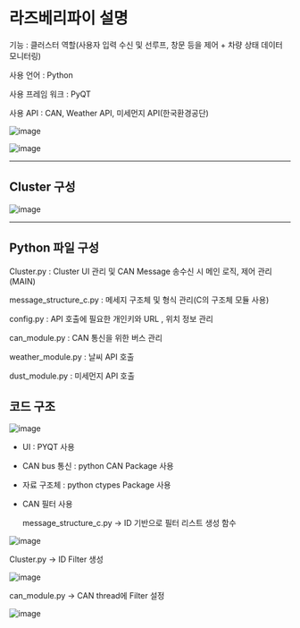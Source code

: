 # 라즈베리파이 설명

기능 : 클러스터 역할(사용자 입력 수신 및 선루프, 창문 등을 제어 + 차량 상태 데이터 모니터링)

사용 언어 : Python

사용 프레임 워크 : PyQT

사용 API : CAN, Weather API, 미세먼지 API(한국환경공단)

![image](https://github.com/user-attachments/assets/7212e9b4-225e-4a9c-88fa-f6034d2c885a)


![image](https://github.com/user-attachments/assets/35e905c6-07c1-4460-a2c4-00d338c50e5b)

---

## Cluster 구성

![image](https://github.com/user-attachments/assets/bb373dfa-3ee3-4f5b-a4e0-d7906ff22290)




---

## Python 파일 구성 

Cluster.py : Cluster UI 관리 및 CAN Message 송수신 시 메인 로직, 제어 관리 (MAIN)

message_structure_c.py : 메세지 구조체 및 형식 관리(C의 구조체 모듈 사용)

config.py : API 호출에 필요한 개인키와 URL , 위치 정보 관리

can_module.py : CAN 통신을 위한 버스 관리

weather_module.py : 날씨 API 호출

dust_module.py : 미세먼지 API 호출



## 코드 구조

![image](https://github.com/user-attachments/assets/5a0c9a11-323b-4196-b73c-f5eed7a3dca1)



- UI : PYQT 사용

- CAN bus 통신 : python CAN Package 사용
- 자료 구조체 : python ctypes Package 사용



- CAN 필터 사용

  message_structure_c.py → ID 기반으로 필터 리스트 생성 함수

![image](https://github.com/user-attachments/assets/dc3bfc61-2240-41fc-9246-ff316a56218b)


Cluster.py → ID Filter 생성

![image](https://github.com/user-attachments/assets/a39ba09a-16ec-4027-b9f7-19295b5a09ea)


can_module.py → CAN thread에 Filter 설정

![image](https://github.com/user-attachments/assets/a557c6ca-461e-48ae-81b8-5806202ccdff)


